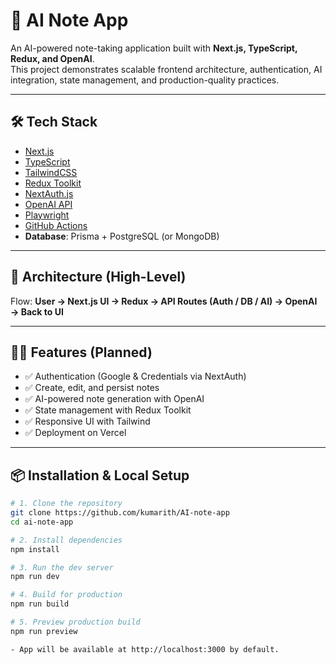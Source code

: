 # 📝 AI Note App

An AI-powered note-taking application built with **Next.js, TypeScript, Redux, and OpenAI**.  
This project demonstrates scalable frontend architecture, authentication, AI integration, state management, and production-quality practices.

---

## 🛠️ Tech Stack

- [Next.js](https://nextjs.org/)
- [TypeScript](https://www.typescriptlang.org/)
- [TailwindCSS](https://tailwindcss.com/)
- [Redux Toolkit](https://redux-toolkit.js.org/)
- [NextAuth.js](https://next-auth.js.org/)
- [OpenAI API](https://platform.openai.com/)
- [Playwright](https://playwright.dev/)
- [GitHub Actions](https://github.com/features/actions)
- **Database**: Prisma + PostgreSQL (or MongoDB)

---

## 📐 Architecture (High-Level)

Flow: **User → Next.js UI → Redux → API Routes (Auth / DB / AI) → OpenAI → Back to UI**

---

## 🧑‍💻 Features (Planned)

- ✅ Authentication (Google & Credentials via NextAuth)  
- ✅ Create, edit, and persist notes  
- ✅ AI-powered note generation with OpenAI  
- ✅ State management with Redux Toolkit  
- ✅ Responsive UI with Tailwind  
- ✅ Deployment on Vercel

---

## 📦 Installation & Local Setup

```bash
# 1. Clone the repository
git clone https://github.com/kumarith/AI-note-app
cd ai-note-app

# 2. Install dependencies
npm install

# 3. Run the dev server
npm run dev

# 4. Build for production
npm run build

# 5. Preview production build
npm run preview

- App will be available at http://localhost:3000 by default.